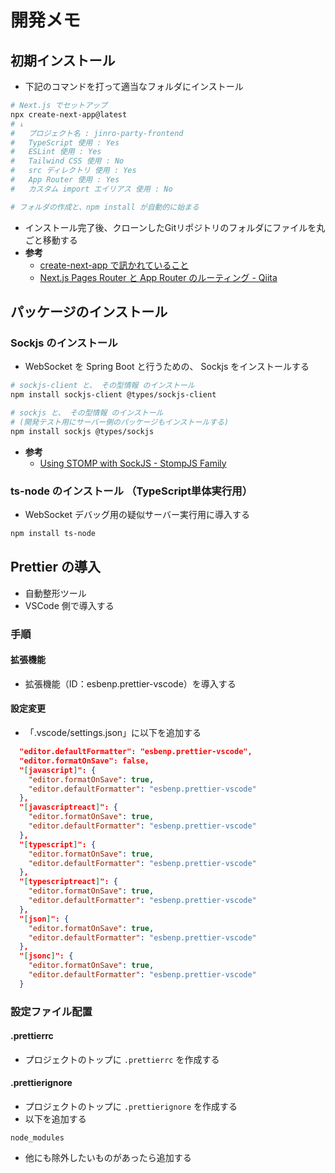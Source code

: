 # 開発メモ

## 初期インストール
- 下記のコマンドを打って適当なフォルダにインストール

```bash
# Next.js でセットアップ
npx create-next-app@latest
# ↓
#   プロジェクト名 : jinro-party-frontend
#   TypeScript 使用 : Yes
#   ESLint 使用 : Yes
#   Tailwind CSS 使用 : No
#   src ディレクトリ 使用 : Yes
#   App Router 使用 : Yes
#   カスタム import エイリアス 使用 : No

# フォルダの作成と、npm install が自動的に始まる
```

- インストール完了後、クローンしたGitリポジトリのフォルダにファイルを丸ごと移動する
- **参考**
  - [create\-next\-app で訊かれていること](https://zenn.dev/ikkik/articles/51d97ff70bd0da)
  - [Next\.js Pages Router と App Router のルーティング \- Qiita](https://qiita.com/Yasushi-Mo/items/865a8d6e1a063058d702)


## パッケージのインストール
### Sockjs のインストール
- WebSocket を Spring Boot と行うための、 Sockjs をインストールする

```bash
# sockjs-client と、 その型情報 のインストール
npm install sockjs-client @types/sockjs-client

# sockjs と、 その型情報 のインストール
# (開発テスト用にサーバー側のパッケージもインストールする)
npm install sockjs @types/sockjs
```

- **参考**
  - [Using STOMP with SockJS \- StompJS Family](https://stomp-js.github.io/guide/stompjs/rx-stomp/using-stomp-with-sockjs.html)


### ts-node のインストール （TypeScript単体実行用）
- WebSocket デバッグ用の疑似サーバー実行用に導入する

```bash
npm install ts-node
```

## Prettier の導入
- 自動整形ツール
- VSCode 側で導入する

### 手順
#### 拡張機能
- 拡張機能（ID：esbenp.prettier-vscode）を導入する

#### 設定変更
- 「.vscode/settings.json」に以下を追加する
  
```json
  "editor.defaultFormatter": "esbenp.prettier-vscode",
  "editor.formatOnSave": false,
  "[javascript]": {
    "editor.formatOnSave": true,
    "editor.defaultFormatter": "esbenp.prettier-vscode"
  },
  "[javascriptreact]": {
    "editor.formatOnSave": true,
    "editor.defaultFormatter": "esbenp.prettier-vscode"
  },
  "[typescript]": {
    "editor.formatOnSave": true,
    "editor.defaultFormatter": "esbenp.prettier-vscode"
  },
  "[typescriptreact]": {
    "editor.formatOnSave": true,
    "editor.defaultFormatter": "esbenp.prettier-vscode"
  },
  "[json]": {
    "editor.formatOnSave": true,
    "editor.defaultFormatter": "esbenp.prettier-vscode"
  },
  "[jsonc]": {
    "editor.formatOnSave": true,
    "editor.defaultFormatter": "esbenp.prettier-vscode"
  }
```

### 設定ファイル配置
#### .prettierrc
- プロジェクトのトップに `.prettierrc` を作成する

#### .prettierignore
- プロジェクトのトップに `.prettierignore` を作成する
- 以下を追加する

```
node_modules
```

- 他にも除外したいものがあったら追加する




